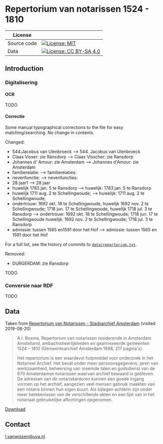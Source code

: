 # Repertorium van notarissen 1524 - 1810


| License     |                                                                                                                                                   |
| ----------- | ------------------------------------------------------------------------------------------------------------------------------------------------- |
| Source code | [![License: MIT](https://img.shields.io/badge/License-MIT-yellow.svg)](https://opensource.org/licenses/MIT)                                       |
| Data        | [![License: CC BY-SA 4.0](https://img.shields.io/badge/License-CC%20BY--SA%204.0-lightgrey.svg)](https://creativecommons.org/licenses/by-sa/4.0/) |


## Introduction

### Digitalisering

#### OCR

TODO

#### Correctie

Some manual typographical corrections to the file for easy matching/searching. No change in contents.

Changed:

* 544.Jacobus van Ulenbroeck --> 544. Jacobus van Ulenbroeck
* Claas Visser: zie Ransdorp --> Claas Visscher: zie Ransdorp
* Johannes d' Amour: zie Amsterdam --> Johannes d'Amour: zie Amsterdam
* familierelatie: --> familierelaties:
* nevenfunctie: --> nevenfuncties:
* 28 jaar1 --> 28 jaar
* huwelijk 1783 jan. 5 te Ransdorp --> huwelijk: 1783 jan. 5 te Ransdorp
* huwelijk 1711 aug. 2 te Schellingwoude; --> huwelijk: 1711 aug. 2 te Schellingwoude;
* ondertrouw: 1692 okt. 18 te Schellingwoude, huwelijk 1692 nov. 2 te Schellingwoude; 1718 jun. 17 te Schellingwoude, huwelijk 1718 jul. 3 te Ransdorp --> ondertrouw: 1692 okt. 18 te Schellingwoude; 1718 jun. 17 te Schellingwoude huwelijk: 1692 nov. 2 te Schellingwoude; 1718 jul. 3 te Ransdorp
* admissie: tussen 1565 en1591 door het Hof --> admissie: tussen 1565 en 1591 door het Hof

For a full list, see the history of commits to [`data/repertorium.txt`](https://github.com/LvanWissen/notarissen-1998/commits/master/data/repertorium.txt).

Removed:

* DURGERDAM: zie Ransdorp

TODO

### Conversie naar RDF

TODO

## Data

Taken from [Repertorium van Notarissen - Stadsarchief Amsterdam](https://www.amsterdam.nl/stadsarchief/archief/downloads/repertorium/) (visited 2019-08-20)

> A.I. Bosma, Repertorium van notarissen residerende in Amsterdam Amstelland, ambachtsheerlijkheden en geannexeerde gemeenten 1524 – 1810 (Gemeentearchief Amsterdam 1998, 217 pagina's)
>
> Het repertorium is een waardevol hulpmiddel voor onderzoek in het Notarieel Archief. Het bevat onder meer persoonsgegevens, jaren van werkzaamheid, beheersing van vreemde talen en godsdienst van de 670 Amsterdamse notarissen waarvan archief bewaard is gebleven. De adressen van de notariskantoren kunnen een goede ingang vormen op het archief, aangezien veel mensen gebruik maakten van een notaris binnen hun eigen buurt. Als bijlagen achterin zijn onder meer betekenissen van de verschillende akten en een lijst van in het notariaat gebruikelijke afkortingen opgenomen.

[Download](https://assets.amsterdam.nl/publish/pages/753536/repertoriumnotarissen1998_5.pdf)

## Contact

[l.vanwissen@uva.nl](mailto:l.vanwissen@uva.nl)








